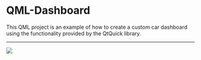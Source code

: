 # QML-Dashboard
This QML project is an example of how to create a custom car dashboard using the functionality provided by the QtQuick library. 
***
![](https://github.com/DarkShrill/QML-Dashboard/blob/master/stuff/2023-04-04-11-42-06.gif)

